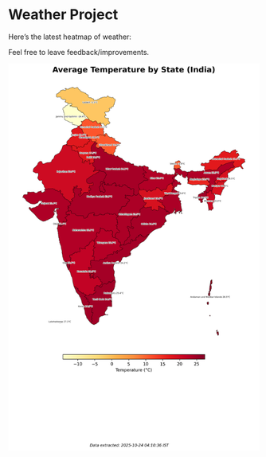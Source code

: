 # Weather Project

Here’s the latest heatmap of weather:

Feel free to leave feedback/improvements.

![India Heatmap](docs/assets/india_heatmap.png?v=FAAEE6)
